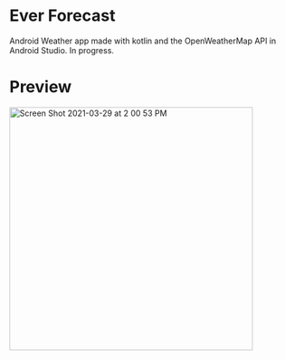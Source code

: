# Ever Forecast

Android Weather app made with kotlin and the OpenWeatherMap API in Android Studio.
In progress.

# Preview
<img width="430" alt="Screen Shot 2021-03-29 at 2 00 53 PM" src="https://user-images.githubusercontent.com/73917422/112880482-7e1a1780-9098-11eb-8114-2cadd35ce43c.png">

